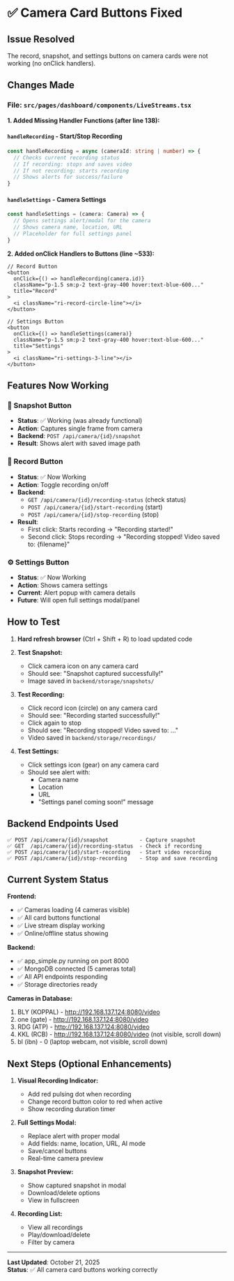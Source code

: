 # ✅ Camera Card Buttons Fixed

## Issue Resolved
The record, snapshot, and settings buttons on camera cards were not working (no onClick handlers).

## Changes Made

### File: `src/pages/dashboard/components/LiveStreams.tsx`

**1. Added Missing Handler Functions (after line 138):**

#### `handleRecording` - Start/Stop Recording
```typescript
const handleRecording = async (cameraId: string | number) => {
  // Checks current recording status
  // If recording: stops and saves video
  // If not recording: starts recording
  // Shows alerts for success/failure
}
```

#### `handleSettings` - Camera Settings
```typescript
const handleSettings = (camera: Camera) => {
  // Opens settings alert/modal for the camera
  // Shows camera name, location, URL
  // Placeholder for full settings panel
}
```

**2. Added onClick Handlers to Buttons (line ~533):**

```tsx
// Record Button
<button 
  onClick={() => handleRecording(camera.id)}
  className="p-1.5 sm:p-2 text-gray-400 hover:text-blue-600..."
  title="Record"
>
  <i className="ri-record-circle-line"></i>
</button>

// Settings Button  
<button 
  onClick={() => handleSettings(camera)}
  className="p-1.5 sm:p-2 text-gray-400 hover:text-blue-600..."
  title="Settings"
>
  <i className="ri-settings-3-line"></i>
</button>
```

## Features Now Working

### 📸 Snapshot Button
- **Status**: ✅ Working (was already functional)
- **Action**: Captures single frame from camera
- **Backend**: `POST /api/camera/{id}/snapshot`
- **Result**: Shows alert with saved image path

### 🔴 Record Button
- **Status**: ✅ Now Working
- **Action**: Toggle recording on/off
- **Backend**: 
  - `GET /api/camera/{id}/recording-status` (check status)
  - `POST /api/camera/{id}/start-recording` (start)
  - `POST /api/camera/{id}/stop-recording` (stop)
- **Result**: 
  - First click: Starts recording → "Recording started!"
  - Second click: Stops recording → "Recording stopped! Video saved to: {filename}"

### ⚙️ Settings Button
- **Status**: ✅ Now Working
- **Action**: Shows camera settings
- **Current**: Alert popup with camera details
- **Future**: Will open full settings modal/panel

## How to Test

1. **Hard refresh browser** (Ctrl + Shift + R) to load updated code

2. **Test Snapshot:**
   - Click camera icon on any camera card
   - Should see: "Snapshot captured successfully!"
   - Image saved in `backend/storage/snapshots/`

3. **Test Recording:**
   - Click record icon (circle) on any camera card
   - Should see: "Recording started successfully!"
   - Click again to stop
   - Should see: "Recording stopped! Video saved to: ..."
   - Video saved in `backend/storage/recordings/`

4. **Test Settings:**
   - Click settings icon (gear) on any camera card
   - Should see alert with:
     - Camera name
     - Location
     - URL
     - "Settings panel coming soon!" message

## Backend Endpoints Used

```
✅ POST /api/camera/{id}/snapshot          - Capture snapshot
✅ GET  /api/camera/{id}/recording-status  - Check if recording
✅ POST /api/camera/{id}/start-recording   - Start video recording
✅ POST /api/camera/{id}/stop-recording    - Stop and save recording
```

## Current System Status

**Frontend:**
- ✅ Cameras loading (4 cameras visible)
- ✅ All card buttons functional
- ✅ Live stream display working
- ✅ Online/offline status showing

**Backend:**
- ✅ app_simple.py running on port 8000
- ✅ MongoDB connected (5 cameras total)
- ✅ All API endpoints responding
- ✅ Storage directories ready

**Cameras in Database:**
1. BLY (KOPPAL) - http://192.168.137.124:8080/video
2. one (gate) - http://192.168.137.124:8080/video  
3. RDG (ATP) - http://192.168.137.124:8080/video
4. KKL (RCB) - http://192.168.137.124:8080/video (not visible, scroll down)
5. bl (ibn) - 0 (laptop webcam, not visible, scroll down)

## Next Steps (Optional Enhancements)

1. **Visual Recording Indicator:**
   - Add red pulsing dot when recording
   - Change record button color to red when active
   - Show recording duration timer

2. **Full Settings Modal:**
   - Replace alert with proper modal
   - Add fields: name, location, URL, AI mode
   - Save/cancel buttons
   - Real-time camera preview

3. **Snapshot Preview:**
   - Show captured snapshot in modal
   - Download/delete options
   - View in fullscreen

4. **Recording List:**
   - View all recordings
   - Play/download/delete
   - Filter by camera

---

**Last Updated**: October 21, 2025  
**Status**: ✅ All camera card buttons working correctly
